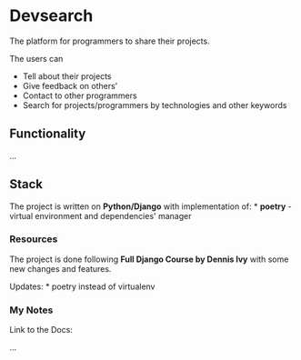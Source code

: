 # Devsearch

The platform for programmers to share their projects. 

The users can
* Tell about their projects
* Give feedback on others'
* Contact to other programmers
* Search for projects/programmers by technologies and other keywords
    
## Functionality

...
    
## Stack
The project is written on **Python/Django** with implementation of:
    * **poetry** - virtual environment and dependencies' manager
    
### Resources

The project is done following **Full Django Course by Dennis Ivy** with some new changes and features.

Updates:
    * poetry instead of virtualenv
    
### My Notes

Link to the Docs:

...
